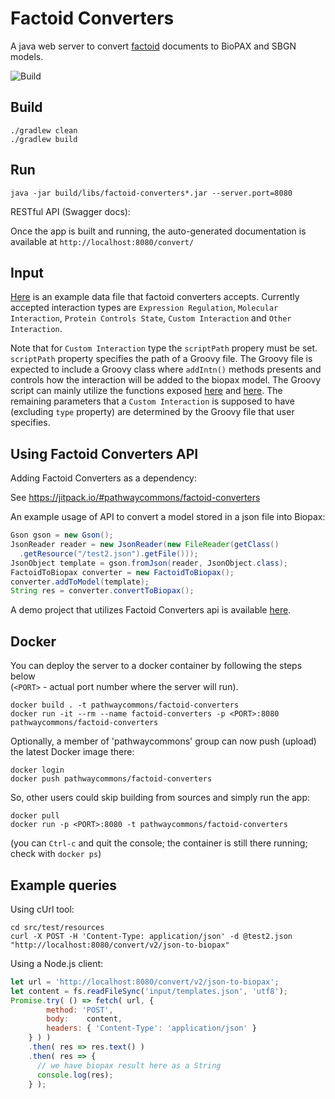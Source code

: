 # Factoid Converters

A java web server to convert [factoid](https://github.com/PathwayCommons/factoid/) documents to BioPAX and SBGN models. 

![Build](https://github.com/PathwayCommons/factoid-converters/actions/workflows/Build.yml/badge.svg?branch=custom_intn)

## Build

```commandline
./gradlew clean
./gradlew build
```

## Run

```commandline
java -jar build/libs/factoid-converters*.jar --server.port=8080
```

RESTful API (Swagger docs):

Once the app is built and running, 
the auto-generated documentation is available at 
`http://localhost:8080/convert/`

## Input

[Here](https://github.com/PathwayCommons/factoid-converters/blob/custom_intn/src/test/resources/test2.json) is an example data file that factoid converters accepts. Currently accepted interaction types are ``Expression Regulation``, ``Molecular Interaction``, ``Protein Controls State``, ``Custom Interaction`` and ``Other Interaction``.

Note that for ``Custom Interaction`` type the ``scriptPath`` propery must be set. ``scriptPath`` property specifies the path of a Groovy file. The Groovy file is expected to include a Groovy class where ``addIntn()`` methods presents and controls how the interaction will be added to the biopax model. The Groovy script can mainly utilize the functions exposed [here](https://github.com/PathwayCommons/factoid-converters/blob/custom_intn/src/main/java/factoid/model/CustomizableModel.java) and [here](https://github.com/PathwayCommons/factoid-converters/blob/custom_intn/src/main/java/factoid/util/GsonUtil.java). The remaining parameters that a ``Custom Interaction`` is supposed to have (excluding ``type`` property) are determined by the Groovy file that user specifies.

## Using Factoid Converters API

Adding Factoid Converters as a dependency:

See https://jitpack.io/#pathwaycommons/factoid-converters

An example usage of API to convert a model stored in a json file into Biopax:

```java
Gson gson = new Gson();
JsonReader reader = new JsonReader(new FileReader(getClass()
  .getResource("/test2.json").getFile()));
JsonObject template = gson.fromJson(reader, JsonObject.class);
FactoidToBiopax converter = new FactoidToBiopax();
converter.addToModel(template);
String res = converter.convertToBiopax();
```

A demo project that utilizes Factoid Converters api is available [here](https://github.com/metincansiper/custom-converter-demo).


## Docker
You can deploy the server to a docker container by following the steps below  
(`<PORT>` - actual port number where the server will run). 

```commandline
docker build . -t pathwaycommons/factoid-converters
docker run -it --rm --name factoid-converters -p <PORT>:8080 pathwaycommons/factoid-converters 
```

Optionally, a member of 'pathwaycommons' group can now push (upload) the latest Docker image there:

```commandline
docker login
docker push pathwaycommons/factoid-converters

```  

So, other users could skip building from sources and simply run the app:
```commandline
docker pull
docker run -p <PORT>:8080 -t pathwaycommons/factoid-converters
```

(you can `Ctrl-c` and quit the console; the container is still there running; check with `docker ps`)

## Example queries

Using cUrl tool:

```commandline
cd src/test/resources
curl -X POST -H 'Content-Type: application/json' -d @test2.json "http://localhost:8080/convert/v2/json-to-biopax"
```

Using a Node.js client:

```js
let url = 'http://localhost:8080/convert/v2/json-to-biopax';
let content = fs.readFileSync('input/templates.json', 'utf8');
Promise.try( () => fetch( url, {
        method: 'POST',
        body:    content,
        headers: { 'Content-Type': 'application/json' }
    } ) )
    .then( res => res.text() )
    .then( res => {
      // we have biopax result here as a String
      console.log(res);
    } );
```
